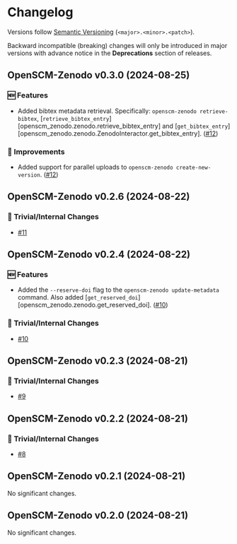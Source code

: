 # Changelog

Versions follow [Semantic Versioning](https://semver.org/) (`<major>.<minor>.<patch>`).

Backward incompatible (breaking) changes will only be introduced in major versions
with advance notice in the **Deprecations** section of releases.


<!--
You should *NOT* be adding new changelog entries to this file, this
file is managed by towncrier. See changelog/README.md.

You *may* edit previous changelogs to fix problems like typo corrections or such.
To add a new changelog entry, please see
https://pip.pypa.io/en/latest/development/contributing/#news-entries,
noting that we use the `changelog` directory instead of news, md instead
of rst and use slightly different categories.
-->

<!-- towncrier release notes start -->

## OpenSCM-Zenodo v0.3.0 (2024-08-25)


### 🆕 Features

- Added bibtex metadata retrieval.
  Specifically: `openscm-zenodo retrieve-bibtex`,
  [`retrieve_bibtex_entry`][openscm_zenodo.zenodo.retrieve_bibtex_entry]
  and [`get_bibtex_entry`][openscm_zenodo.zenodo.ZenodoInteractor.get_bibtex_entry]. ([#12](https://github.com/climate-resource/input4mips_validation/pulls/12))

### 🎉 Improvements

- Added support for parallel uploads to `openscm-zenodo create-new-version`. ([#12](https://github.com/climate-resource/input4mips_validation/pulls/12))


## OpenSCM-Zenodo v0.2.6 (2024-08-22)


### 🔧 Trivial/Internal Changes

- [#11](https://github.com/climate-resource/input4mips_validation/pulls/11)


## OpenSCM-Zenodo v0.2.4 (2024-08-22)


### 🆕 Features

- Added the `--reserve-doi` flag to the `openscm-zenodo update-metadata` command.
  Also added [`get_reserved_doi`][openscm_zenodo.zenodo.get_reserved_doi]. ([#10](https://github.com/climate-resource/input4mips_validation/pulls/10))

### 🔧 Trivial/Internal Changes

- [#10](https://github.com/climate-resource/input4mips_validation/pulls/10)


## OpenSCM-Zenodo v0.2.3 (2024-08-21)


### 🔧 Trivial/Internal Changes

- [#9](https://github.com/climate-resource/input4mips_validation/pulls/9)


## OpenSCM-Zenodo v0.2.2 (2024-08-21)


### 🔧 Trivial/Internal Changes

- [#8](https://github.com/climate-resource/input4mips_validation/pulls/8)


## OpenSCM-Zenodo v0.2.1 (2024-08-21)


No significant changes.


## OpenSCM-Zenodo v0.2.0 (2024-08-21)


No significant changes.
